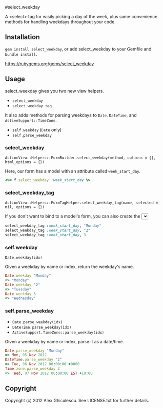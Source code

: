 #select_weekday

A &lt;select> tag for easily picking a day of the week, 
plus some convenience methods for handling weekdays throughout your code.

## Installation

`gem install select_weekday`, or add select_weekday to your Gemfile and `bundle install`.

https://rubygems.org/gems/select_weekday

## Usage

select_weekday gives you two new view helpers.

* `select_weekday`
* `select_weekday_tag`

It also adds methods for parsing weekdays to `Date`, `DateTime`, and `ActiveSupport::TimeZone`.

* `self.weekday` (`Date` only)
* `self.parse_weekday`

### select_weekday

`ActionView::Helpers::FormBuilder.select_weekday(method, options = {}, html_options = {})`

Here, our form has a model with an attribute called `week_start_day`.

```ruby
<%= f.select_weekday :week_start_day %>
```

### select_weekday_tag

`ActionView::Helpers::FormTagHelper.select_weekday_tag(name, selected = nil, options = {})`

If you don't want to bind to a model's form, you can also create the <select> directly. You can set the selected value
by name or index. Days are zero-indexed, based on `Date::DAYNAMES`.

```ruby
select_weekday_tag :week_start_day, "Monday"
select_weekday_tag :week_start_day, "2"
select_weekday_tag :week_start_day, 3
```

### self.weekday

`Date.weekday(idx)`

Given a weekday by name or index, return the weekday's name.

```ruby
Date.weekday "Monday"
=> "Monday"
Date.weekday "2"
=> "Tuesday"
Date.weekday 3
=> "Wednesday"
```

### self.parse_weekday

* `Date.parse_weekday(idx)`
* `DateTime.parse_weekday(idx)`
* `ActiveSupport.TimeZone::parse_weekday(idx)`

Given a weekday by name or index, parse it as a date/time.

```ruby
Date.parse_weekday "Monday"
=> Mon, 05 Nov 2012
DateTime.parse_weekday "2"
=> Tue, 06 Nov 2012 00:00:00 +0000
Time.zone.parse_weekday 3
=>  Wed, 07 Nov 2012 00:00:00 EST +10:00
```

## Copyright

Copyright (c) 2012 Alex Ghiculescu. See LICENSE.txt for further details.